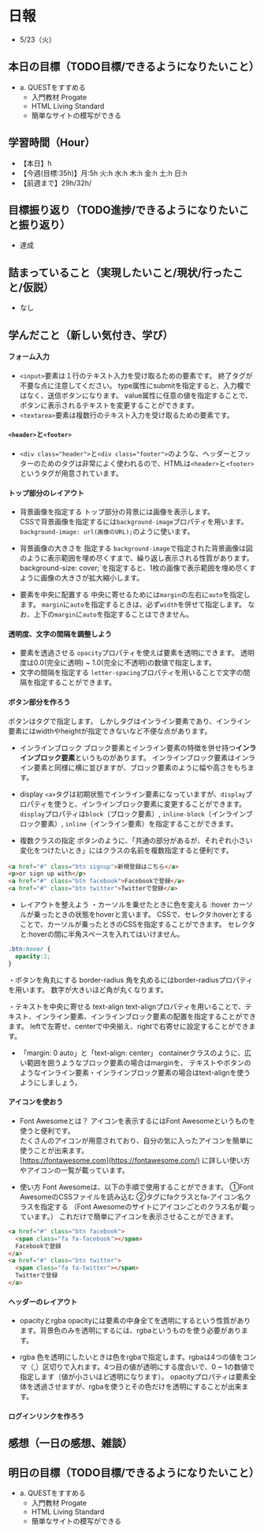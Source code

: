 # 日報
- 5/23（火）

## 本日の目標（TODO目標/できるようになりたいこと）
- a. QUESTをすすめる
  -  入門教材 Progate
  -  HTML Living Standard
  - 簡単なサイトの模写ができる

## 学習時間（Hour）
- 【本日】h
- 【今週(目標:35h)】月:5h 火:h 水:h 木:h 金:h 土:h 日:h
- 【前週まで】29h/32h/

## 目標振り返り（TODO進捗/できるようになりたいこと振り返り）
- 達成

## 詰まっていること（実現したいこと/現状/行ったこと/仮説）
- なし
<!-- ```
・実現したいこと
・現状
・行ったこと
・仮説
``` -->

## 学んだこと（新しい気付き、学び）
#### フォーム入力
- `<input>`要素は１行のテキスト入力を受け取るための要素です。
終了タグが不要な点に注意してください。
type属性にsubmitを指定すると、入力欄ではなく、送信ボタンになります。
value属性に任意の値を指定することで、ボタンに表示されるテキストを変更することができます。
- `<textarea>`要素は複数行のテキスト入力を受け取るための要素です。

#### `<header>`と`<footer>`
- `<div class="header">`と`<div class="footer">`のような、ヘッダーとフッターのためのタグは非常によく使われるので、HTMLは`<header>`と`<footer>`というタグが用意されています。

#### トップ部分のレイアウト
- 背景画像を指定する
トップ部分の背景には画像を表示します。  
CSSで背景画像を指定するには`background-image`プロパティを用います。  
`background-image: url(画像のURL);`のように使います。

- 背景画像の大きさを
指定する
`background-image`で指定された背景画像は図のように表示範囲を埋め尽くすまで、繰り返し表示される性質があります。`
`background-size: cover;`を指定すると、1枚の画像で表示範囲を埋め尽くすように画像の大きさが拡大縮小します。

- 要素を中央に配置する
中央に寄せるためには`margin`の左右に`auto`を指定します。
`margin`に`auto`を指定するときは、必ず`width`を併せて指定します。
なお、上下の`margin`に`auto`を指定することはできません。

#### 透明度、文字の間隔を調整しよう
- 要素を透過させる
`opacity`プロパティを使えば要素を透明にできます。
透明度は0.0(完全に透明) ~ 1.0(完全に不透明)の数値で指定します。
- 文字の間隔を指定する
`letter-spacing`プロパティを用いることで文字の間隔を指定することができます。

#### ボタン部分を作ろう
ボタンは<a>タグで指定します。
しかし<a>タグはインライン要素であり、インライン要素にはwidthやheightが指定できないなど不便な点があります。

- インラインブロック
ブロック要素とインライン要素の特徴を併せ持つ**インラインブロック要素**というものがあります。
インラインブロック要素はインライン要素と同様に横に並びますが、ブロック要素のように幅や高さをもちます。

- display
`<a>`タグは初期状態でインライン要素になっていますが、`display`プロパティを使うと、インラインブロック要素に変更することができます。
`display`プロパティは`block`（ブロック要素）, `inline-block`（インラインブロック要素）, `inline`（インライン要素）を指定することができます。

- 複数クラスの指定
ボタンのように、「共通の部分があるが、それぞれ小さい変化をつけたいとき」にはクラスの名前を複数指定すると便利です。
```html
<a href="#" class="btn signup">新規登録はこちら</a>
<p>or sign up with</p>
<a href="#" class="btn facebook">Facebookで登録</a>
<a href="#" class="btn twitter">Twitterで登録</a>
```

- レイアウトを整えよう
・カーソルを乗せたときに色を変える :hover
カーソルが乗ったときの状態をhoverと言います。
CSSで、セレクタ:hoverとすることで、カーソルが乗ったときのCSSを指定することができます。
セレクタと:hoverの間に半角スペースを入れてはいけません。
```css
.btn:hover {
  opacity:1;
}
```

・ボタンを角丸にする border-radius
角を丸めるにはborder-radiusプロパティを用います。
数字が大きいほど角が丸くなります。

・テキストを中央に寄せる text-align
text-alignプロパティを用いることで、テキスト、インライン要素、インラインブロック要素の配置を指定することができます。
leftで左寄せ、centerで中央揃え、rightで右寄せに設定することができます。

- 「margin: 0 auto」と「text-align: center」
containerクラスのように、広い範囲を囲うようなブロック要素の場合はmarginを、
テキストやボタンのようなインライン要素・インラインブロック要素の場合はtext-alignを使うようにしましょう。

#### アイコンを使おう
- Font Awesomeとは？
アイコンを表示するにはFont Awesomeというものを使うと便利です。  
たくさんのアイコンが用意されており、自分の気に入ったアイコンを簡単に使うことが出来ます。  
[https://fontawesome.com](https://fontawesome.com/) に詳しい使い方やアイコンの一覧が載っています。

- 使い方
Font Awesomeは、以下の手順で使用することができます。
①Font AwesomeのCSSファイルを読み込む
②<span>タグにfaクラスとfa-アイコン名クラスを指定する
（Font Awesomeのサイトにアイコンごとのクラス名が載っています。）
これだけで簡単にアイコンを表示させることができます。
```html
<a href="#" class="btn facebook">
  <span class="fa fa-facebook"></span>
  Facebookで登録
</a>
<a href="#" class="btn twitter">
  <span class="fa fa-twitter"></span>
  Twitterで登録
</a>
```

#### ヘッダーのレイアウト
- opacityとrgba
opacityには要素の中身全てを透明にするという性質があります。背景色のみを透明にするには、rgbaというものを使う必要があります。

- rgba
色を透明にしたいときは色をrgbaで指定します。rgbaは4つの値をコンマ（,）区切りで入れます。4つ目の値が透明にする度合いで、0 ~ 1の数値で指定します（値が小さいほど透明になります）。
opacityプロパティは要素全体を透過させますが、rgbaを使うとその色だけを透明にすることが出来ます。

#### ログインリンクを作ろう


## 感想（一日の感想、雑談）



## 明日の目標（TODO目標/できるようになりたいこと）
- a. QUESTをすすめる
  - 入門教材 Progate
  - HTML Living Standard
  - 簡単なサイトの模写ができる

  
<!-- - c.移動中などスキマ時間に要件定義事例を読む (釜谷さんが紹介してくださっていた資料) -->
  <!-- - 現時点で難易度が見えていないため、まずは挑戦してみる -->


<!-- #### 残タスク / できるようになりたいこと
- 包括的なWeb技術の基本理解->「プロになるためのWeb技術入門」本
- オリジナルプロダクト制作のテーマ探索
- SRE業務の理解
- 質問する技術の習得 -->

<!-- ##### Ruby
- RuboCopの使用
- 「Rubyの公式リファレンスが読めるようになる本」 -->

<!-- ##### Linux
- 「実践入門」
- 「シェルスクリプト160本ノック」
- 「入門モダンLinux」
- 「Linuxのしくみ」
- 「スーパーユーザーなら知っておくべきLinuxシステムの仕組み」
- 「入門Rust」?
- 仮想化、コンテナ(TenForward)、コンテナオーケストレーション -->